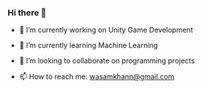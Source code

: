 ### Hi there 👋



- 🔭 I’m currently working on Unity Game Development
- 🌱 I’m currently learning Machine Learning
- 👯 I’m looking to collaborate on programming projects


- 📫 How to reach me: wasamkhann@gmail.com


